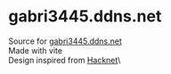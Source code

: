 # gabri3445.ddns.net

Source for [gabri3445.ddns.net](https://gabri3445.ddns.net)\
Made with vite\
Design inspired from [Hacknet](https://hacknet-os.com/)\
